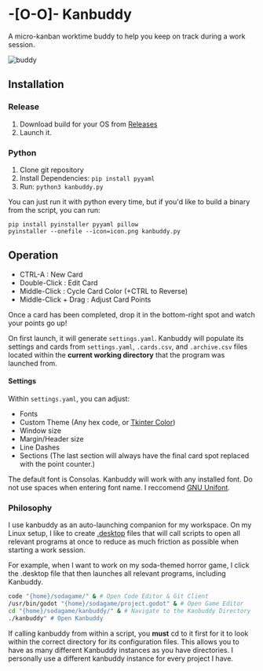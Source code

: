 

# -[O-O]- Kanbuddy 
A micro-kanban worktime buddy to help you keep on track during a work session.

![buddy](https://github.com/user-attachments/assets/917514e5-8f72-42ac-8461-ae4413108d78)

## Installation

### Release
1. Download build for your OS from [Releases](https://github.com/Nosler/kanbuddy/releases)
2. Launch it.

### Python 
1. Clone git repository
2. Install Dependencies: `pip install pyyaml`
3. Run: `python3 kanbuddy.py`

You can just run it with python every time, but if you'd like to build a binary from the script, you can run:

```
pip install pyinstaller pyyaml pillow
pyinstaller --onefile --icon=icon.png kanbuddy.py
```

## Operation
- CTRL-A : New Card
- Double-Click : Edit Card
- Middle-Click : Cycle Card Color (+CTRL to Reverse)
- Middle-Click + Drag : Adjust Card Points

Once a card has been completed, drop it in the bottom-right spot and watch your points go up!

On first launch, it will generate `settings.yaml`. Kanbuddy will populate its settings and cards from ``settings.yaml``, ``.cards.csv``, and ``.archive.csv`` files located within the **current working directory** that the program was launched from.

#### Settings
Within ``settings.yaml``, you can adjust:
- Fonts
- Custom Theme (Any hex code, or [Tkinter Color](https://www.wikipython.com/wp-content/uploads/Color-chart-capture-082321.jpg))
- Window size
- Margin/Header size
- Line Dashes
- Sections (The last section will always have the final card spot replaced with the point counter.)

The default font is Consolas. Kanbuddy will work with any installed font. Do not use spaces when entering font name. I reccomend [GNU Unifont](https://www.unifoundry.com/unifont/index.html).

### Philosophy
I use kanbuddy as an auto-launching companion for my workspace. On my Linux setup, I like to create [.desktop](https://wiki.archlinux.org/title/Desktop_entries) files that will call scripts to open all relevant programs at once to reduce as much friction as possible when starting a work session.

For example, when I want to work on my soda-themed horror game, I click the .desktop file that then launches all relevant programs, including Kanbuddy.
```bash
code "{home}/sodagame/" & # Open Code Editor & Git Client 
/usr/bin/godot "{home}/sodagame/project.godot" & # Open Game Editor
cd "{home}/sodagame/kanbuddy/" & # Navigate to the Kanbuddy Directory
./kanbuddy" # Open Kanbuddy
```
 If calling kanbuddy from within a script, you **must** cd to it first for it to look within the correct directory for its configuration files. This allows you to have as many different Kanbuddy instances as you have directories. I personally use a different kanbuddy instance for every project I have.
